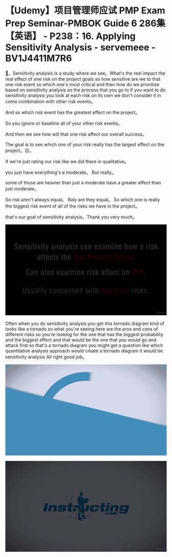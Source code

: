 # 【Udemy】项目管理师应试 PMP Exam Prep Seminar-PMBOK Guide 6  286集【英语】 - P238：16. Applying Sensitivity Analysis - servemeee - BV1J4411M7R6

🎼。Sensitivity analysis is a study where we see。What's the real impact the real effect of one risk on the project goals so how sensitive are we to that one risk event so which one's most critical and then how do we prioritize based on sensitivity analysis so the process that you go to if you want to do sensitivity analysis you look at each risk on its own we don't consider it in come combination with other risk events。

And so which risk event has the greatest effect on the project。

 So you ignore or baseline all of your other risk events。

 And then we see how will that one risk affect our overall success。

 The goal is to see which one of your risk really has the largest effect on the project。😊。

If we're just rating our risk like we did there in qualitative。

 you just have everything's a moderate。 But really。

 some of those are heavier than just a moderate have a greater effect than just moderate。

 So risk aren't always equal。 Raly are they equal。 So which one is really the biggest risk event of all of the risks we have in the project。

 that's our goal of sensitivity analysis。Thank you very much。



![](img/872309dde70c88d8013927bfdec83845_1.png)

Often when you do sensitivity analysis you get this tornado diagram kind of looks like a tornado so what you're seeing here are the pros and cons of different risks so you're looking for the one that has the biggest probability and the biggest effect and that would be the one that you would go and attack first so that's a tornado diagram you might get a question like which quantitative analysis approach would create a tornado diagram it would be sensitivity analysis All right good job。



![](img/872309dde70c88d8013927bfdec83845_3.png)

![](img/872309dde70c88d8013927bfdec83845_4.png)